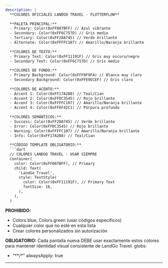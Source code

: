 ```yaml
---
description: |
  **COLORES OFICIALES LANDGO TRAVEL - FLUTTERFLOW**
  
  **PALETA PRINCIPAL:**
  - Primary: Color(0xFF007BFF) // Azul vibrante
  - Secondary: Color(0xFF6C757D) // Gris medio
  - Tertiary: Color(0xFF28A745) // Verde brillante
  - Alternate: Color(0xFFFFC107) // Amarillo/Naranja brillante
  
  **COLORES DE TEXTO:**
  - Primary Text: Color(0xFF11191F) // Gris muy oscuro/negro
  - Secondary Text: Color(0xFF6C757D) // Gris medio
  
  **COLORES DE FONDO:**
  - Primary Background: Color(0xFFF8F9FA) // Blanco muy claro
  - Secondary Background: Color(0xFFE9ECEF) // Gris claro
  
  **COLORES DE ACENTO:**
  - Accent 1: Color(0xFF17A2B8) // Teal/Cian
  - Accent 2: Color(0xFFDC3545) // Rojo brillante
  - Accent 3: Color(0xFFFFC107) // Amarillo/Naranja brillante
  - Accent 4: Color(0xFF6F42C1) // Púrpura profundo
  
  **COLORES SEMÁNTICOS:**
  - Success: Color(0xFF28A745) // Verde brillante
  - Error: Color(0xFFDC3545) // Rojo brillante
  - Warning: Color(0xFFFFC107) // Amarillo/Naranja brillante
  - Info: Color(0xFF17A2B8) // Teal/Cian
  
  **CÓDIGO TEMPLATE OBLIGATORIO:**
  ```dart
  // COLORES LANDGO TRAVEL - USAR SIEMPRE
  Container(
    color: Color(0xFF007BFF), // Primary
    child: Text(
      'LandGo Travel',
      style: TextStyle(
        color: Color(0xFF11191F), // Primary Text
        fontSize: 16,
      ),
    ),
  )
  ```
  
  **PROHIBIDO:**
  - Colors.blue, Colors.green (usar códigos específicos)
  - Cualquier color que no esté en esta lista
  - Crear colores personalizados sin autorización
  
  **OBLIGATORIO:** Cada pantalla nueva DEBE usar exactamente estos colores para mantener identidad visual consistente de LandGo Travel.
globs:
  - "**/*"
alwaysApply: true
---
```

